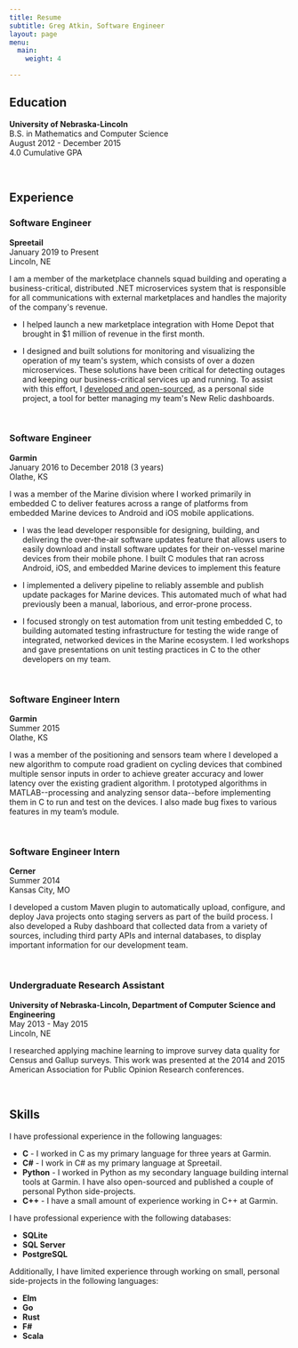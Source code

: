 ```yaml
---
title: Resume
subtitle: Greg Atkin, Software Engineer
layout: page
menu:
  main:
    weight: 4

---
```


## Education

**University of Nebraska-Lincoln**<br/>
B.S. in Mathematics and Computer Science<br/>
August 2012 - December 2015<br/>
4.0 Cumulative GPA

<br />

## Experience

### Software Engineer

**Spreetail** <br/>
January 2019 to Present <br />
Lincoln, NE

I am a member of the marketplace channels squad building and operating a business-critical, distributed .NET microservices system that is responsible for all communications with external marketplaces and handles the majority of the company's revenue.

- I helped launch a new marketplace integration with Home Depot that brought in $1 million of revenue in the first month.

- I designed and built solutions for monitoring and visualizing the operation of my team's system, which consists of over a dozen microservices. These solutions have been critical for detecting outages and keeping our business-critical services up and running. To assist with this effort, I [developed and open-sourced](https://gatkin.github.io/nrdashboards/), as a personal side project, a tool for better managing my team's New Relic dashboards.


<br />

### Software Engineer

**Garmin** <br/>
January 2016 to December 2018 (3 years) <br/>
Olathe, KS

I was a member of the Marine division where I worked primarily in embedded C to deliver features across a range of platforms from embedded Marine devices to Android and iOS mobile applications.

- I was the lead developer responsible for designing, building, and delivering the over-the-air software updates feature that allows users to easily download and install software updates for their on-vessel marine devices from their mobile phone. I built C modules that ran across Android, iOS, and embedded Marine devices to implement this feature

- I implemented a delivery pipeline to reliably assemble and publish update packages for Marine devices. This automated much of what had previously been a manual, laborious, and error-prone process.

- I focused strongly on test automation from unit testing embedded C, to building automated testing infrastructure for testing the wide range of integrated, networked devices in the Marine ecosystem. I led workshops and gave presentations on unit testing practices in C to the other developers on my team.

<br />

### Software Engineer Intern

**Garmin** <br/>
Summer 2015 <br/>
Olathe, KS


I was a member of the positioning and sensors team where I developed a new algorithm to compute road gradient on cycling devices that combined multiple sensor inputs in order to achieve greater accuracy and lower latency over the existing gradient algorithm. I prototyped algorithms in MATLAB--processing and analyzing sensor data--before implementing them in C to run and test on the devices. I also made bug fixes to various features in my team’s module. 

<br />

### Software Engineer Intern

**Cerner** <br/>
Summer 2014 <br/>
Kansas City, MO

I developed a custom Maven plugin to automatically upload, configure, and deploy Java projects onto staging servers as part of the build process. I also developed a Ruby dashboard that collected data from a variety of sources, including third party APIs and internal databases, to display important information for our development team.

<br />

### Undergraduate Research Assistant

**University of Nebraska-Lincoln, Department of Computer Science and Engineering** <br/>
May 2013 - May 2015 <br/>
Lincoln, NE

I researched applying machine learning to improve survey data quality for Census and Gallup surveys. This work was presented at the 2014 and 2015 American Association for Public Opinion Research conferences.


<br />


## Skills

I have professional experience in the following languages:

- **C** - I worked in C as my primary language for three years at Garmin.
- **C#** - I work in C# as my primary language at Spreetail.
- **Python** - I worked in Python as my secondary language building internal tools at Garmin. I have also open-sourced and published a couple of personal Python side-projects.
- **C++** - I have a small amount of experience working in C++ at Garmin.

I have professional experience with the following databases:

- **SQLite**
- **SQL Server**
- **PostgreSQL**

Additionally, I have limited experience through working on small, personal side-projects in the following languages:

- **Elm**
- **Go**
- **Rust**
- **F#**
- **Scala**